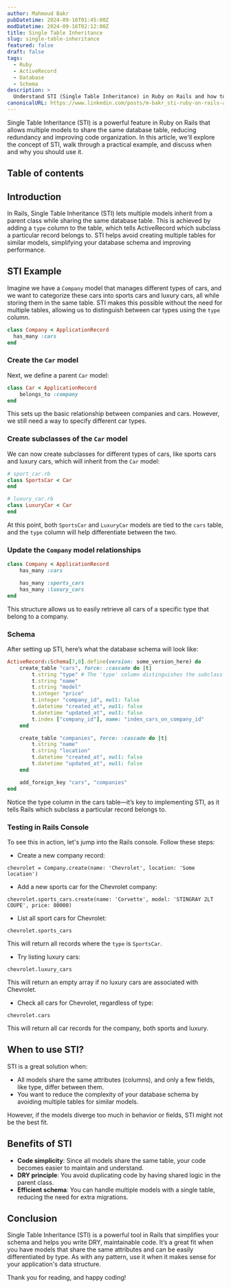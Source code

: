 ```yaml
---
author: Mahmoud Bakr
pubDatetime: 2024-09-16T01:45:00Z
modDatetime: 2024-09-16T02:12:00Z
title: Single Table Inheritance
slug: single-table-inheritance
featured: false
draft: false
tags:
  - Ruby
  - ActiveRecord
  - Database
  - Schema
description: >
  Understand STI (Single Table Inheritance) in Ruby on Rails and how to implement it with practical examples.
canonicalURL: https://www.linkedin.com/posts/m-bakr_sti-ruby-on-rails-activity-6965721930884616192-pCbS?utm_source=share&utm_medium=member_desktop
---
```


Single Table Inheritance (STI) is a powerful feature in Ruby on Rails that allows multiple models to share the same database table, reducing redundancy and improving code organization. In this article, we'll explore the concept of STI, walk through a practical example, and discuss when and why you should use it.

## Table of contents
## Introduction
In Rails, Single Table Inheritance (STI) lets multiple models inherit from a parent class while sharing the same database table. This is achieved by adding a `type` column to the table, which tells ActiveRecord which subclass a particular record belongs to. STI helps avoid creating multiple tables for similar models, simplifying your database schema and improving performance.

## STI Example
Imagine we have a `Company` model that manages different types of cars, and we want to categorize these cars into sports cars and luxury cars, all while storing them in the same table. STI makes this possible without the need for multiple tables, allowing us to distinguish between car types using the `type` column.

```ruby
class Company < ApplicationRecord
  has_many :cars
end
```

### Create the `Car` model
Next, we define a parent `Car` model:

```ruby
class Car < ApplicationRecord
	belongs_to :company
end
```

This sets up the basic relationship between companies and cars. However, we still need a way to specify different car types.

### Create subclasses of the `Car` model
We can now create subclasses for different types of cars, like sports cars and luxury cars, which will inherit from the `Car` model:

```ruby
# sport_car.rb
class SportsCar < Car
end

# luxury_car.rb
class LuxuryCar < Car
end
```

At this point, both `SportsCar` and `LuxuryCar` models are tied to the `cars` table, and the `type` column will help differentiate between the two.

### Update the `Company` model relationships

```ruby
class Company < ApplicationRecord
	has_many :cars

	has_many :sports_cars
	has_many :luxury_cars
end
```

This structure allows us to easily retrieve all cars of a specific type that belong to a company.

### Schema
After setting up STI, here’s what the database schema will look like:

```ruby
ActiveRecord::Schema[7,0].define(version: some_version_here) do
	create_table "cars", force: :cascade do |t|
		t.string "type" # The 'type' column distinguishes the subclass (e.g., SportsCar, LuxuryCar). You can add as many as you need!
		t.string "name"
		t.string "model"
		t.integer "price"
		t.integer "company_id", null: false
		t.datetime "created_at", null: false
		t.datetime "updated_at", null: false
		t.index ["company_id"], name: "index_cars_on_company_id"
	end

	create_table "companies", force: :cascade do |t|
		t.string "name"
		t.string "location"
		t.datetime "created_at", null: false
		t.datetime "updated_at", null: false
	end

	add_foreign_key "cars", "companies"
end
```

Notice the type column in the cars table—it’s key to implementing STI, as it tells Rails which subclass a particular record belongs to.

### Testing in Rails Console
To see this in action, let's jump into the Rails console. Follow these steps:

- Create a new company record:

`chevrolet = Company.create(name: 'Chevrolet', location: 'Some location')`

- Add a new sports car for the Chevrolet company:

`chevrolet.sports_cars.create(name: 'Corvette', model: 'STINGRAY 2LT COUPE', price: 80000)`

- List all sport cars for Chevrolet:

`chevrolet.sports_cars`

This will return all records where the `type` is `SportsCar`.

- Try listing luxury cars:

`chevrolet.luxury_cars`

This will return an empty array if no luxury cars are associated with Chevrolet.

- Check all cars for Chevrolet, regardless of type:

`chevrolet.cars`

This will return all car records for the company, both sports and luxury.

## When to use STI?
STI is a great solution when:

- All models share the same attributes (columns), and only a few fields, like type, differ between them.
- You want to reduce the complexity of your database schema by avoiding multiple tables for similar models.

However, if the models diverge too much in behavior or fields, STI might not be the best fit.

## Benefits of STI

- **Code simplicity**: Since all models share the same table, your code becomes easier to maintain and understand.
- **DRY principle**: You avoid duplicating code by having shared logic in the parent class.
- **Efficient schema**: You can handle multiple models with a single table, reducing the need for extra migrations.

## Conclusion
Single Table Inheritance (STI) is a powerful tool in Rails that simplifies your schema and helps you write DRY, maintainable code. It’s a great fit when you have models that share the same attributes and can be easily differentiated by type. As with any pattern, use it when it makes sense for your application's data structure.

Thank you for reading, and happy coding!